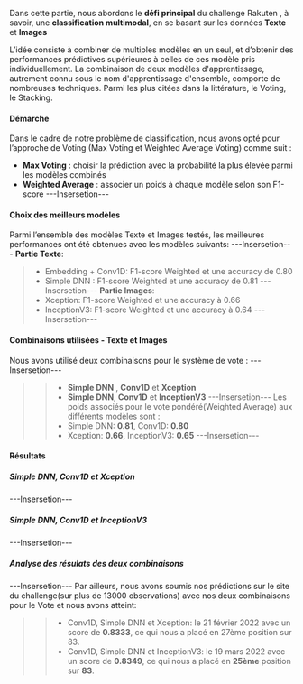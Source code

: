 Dans cette partie, nous abordons le **défi principal** du challenge Rakuten , à savoir,  une **classification multimodal**, en se basant sur les
données **Texte** et **Images**

L’idée consiste à combiner de multiples modèles en un seul, et d’obtenir des performances prédictives supérieures à celles de ces modèle pris individuellement. La combinaison de deux modèles d'apprentissage, autrement connu sous le nom d'apprentissage d'ensemble, comporte de nombreuses techniques. Parmi les plus citées dans la littérature, le Voting, le Stacking.
#### Démarche

Dans le cadre de notre problème de classification, nous avons opté pour l’approche de Voting (Max Voting et Weighted Average Voting) comme suit :
-	**Max Voting** : choisir la prédiction avec la probabilité la plus élevée parmi les modèles combinés
-	**Weighted Average** : associer un poids à chaque modèle selon son F1-score 
---Insersetion---
#### Choix des meilleurs modèles

Parmi l’ensemble des modèles Texte et Images testés, les meilleures performances ont été obtenues avec les modèles suivants:
---Insersetion---
**Partie Texte**: 
>- Embedding + Conv1D: F1-score Weighted et une accuracy de 0.80
>- Simple DNN : F1-score Weighted et une accuracy de 0.81 
---Insersetion---
**Partie Images**:
>- Xception: F1-score Weighted et une accuracy à  0.66
>- InceptionV3: F1-score Weighted et une accuracy à  0.64
---Insersetion---
#### Combinaisons utilisées - Texte et Images
Nous avons utilisé deux combinaisons pour le système de vote : 
---Insersetion---
>>- **Simple DNN** , **Conv1D**  et **Xception**
>>- **Simple DNN**, **Conv1D** et **InceptionV3**
---Insersetion---
Les poids associés pour le vote pondéré(Weighted Average) aux différents modèles sont :
>>- Simple DNN: **0.81**, Conv1D:   **0.80**
>>- Xception: **0.66**, InceptionV3: **0.65**
---Insersetion---

#### Résultats

##### Simple DNN, Conv1D et Xception
---Insersetion---

##### Simple DNN, Conv1D et InceptionV3
---Insersetion---
##### Analyse des résulats des deux combinaisons
---Insersetion---
Par ailleurs, nous avons soumis nos prédictions sur le site du challenge(sur plus de 13000 observations) avec nos deux combinaisons pour le Vote et nous avons atteint:

>>- Conv1D, Simple DNN et Xception: le 21 février 2022 avec un score de **0.8333**, ce qui nous a placé en 27ème position sur 83.
>>- Conv1D, Simple DNN et InceptionV3: le 19 mars 2022 avec un score de **0.8349**, ce qui nous a placé en **25ème** position sur **83**.
